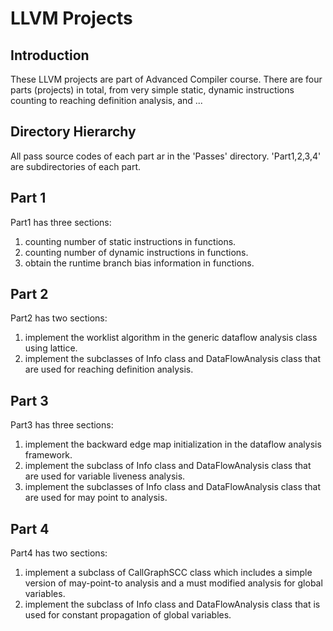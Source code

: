 # LLVM Projects

## Introduction
These LLVM projects are part of Advanced Compiler course. There are four parts (projects) in total, from very simple static, dynamic instructions counting to reaching definition analysis, and ...

## Directory Hierarchy
All pass source codes of each part ar in the 'Passes' directory. 'Part1,2,3,4' are subdirectories of each part.

## Part 1
Part1 has three sections:
1.  counting number of static instructions in functions.
2.  counting number of dynamic instructions in functions.
3.  obtain the runtime branch bias information in functions.

## Part 2
Part2 has two sections:
1.  implement the worklist algorithm in the generic dataflow analysis class using lattice.
2.  implement the subclasses of Info class and DataFlowAnalysis class that are used for reaching definition analysis.

## Part 3
Part3 has three sections:
1.  implement the backward edge map initialization in the dataflow analysis framework.
2.  implement the subclass of Info class and DataFlowAnalysis class that are used for variable liveness analysis.
2.  implement the subclasses of Info class and DataFlowAnalysis class that are used for may point to analysis.

## Part 4
Part4 has two sections:
1.  implement a subclass of CallGraphSCC class which includes a simple version of may-point-to analysis and a must modified analysis for global variables.
2.  implement the subclass of Info class and DataFlowAnalysis class that is used for constant propagation of global variables.
